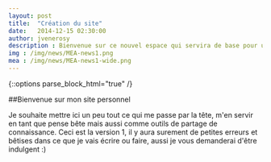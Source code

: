 ```yaml
---
layout: post
title:  "Création du site"
date:   2014-12-15 02:30:00
author: jvenerosy
description : Bienvenue sur ce nouvel espace qui servira de base pour uploader mes cours web
img : /img/news/MEA-news1.png
mea : /img/news/MEA-news1-wide.png
---
```

{::options parse_block_html="true" /}
<div>
##Bienvenue sur mon site personnel

Je souhaite mettre ici un peu tout ce qui me passe par la tête, m'en servir en tant que pense bête mais aussi comme outils de partage de connaissance.
Ceci est la version 1, il y aura surement de petites erreurs et bêtises dans ce que je vais écrire ou faire, aussi je vous demanderai d'être indulgent :)